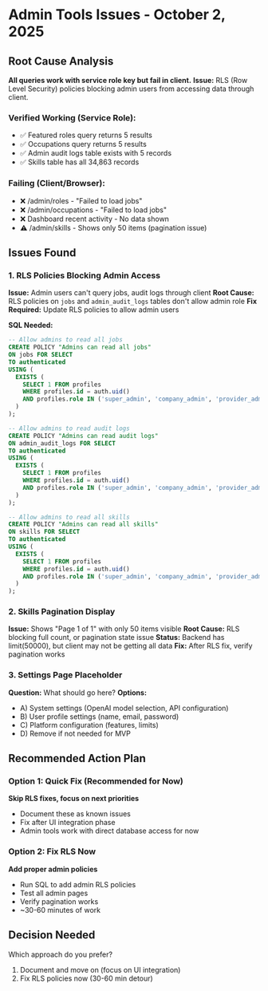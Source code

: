 # Admin Tools Issues - October 2, 2025

## Root Cause Analysis

**All queries work with service role key but fail in client.**
**Issue:** RLS (Row Level Security) policies blocking admin users from accessing data through client.

### Verified Working (Service Role):
- ✅ Featured roles query returns 5 results
- ✅ Occupations query returns 5 results  
- ✅ Admin audit logs table exists with 5 records
- ✅ Skills table has all 34,863 records

### Failing (Client/Browser):
- ❌ /admin/roles - "Failed to load jobs"
- ❌ /admin/occupations - "Failed to load jobs"
- ❌ Dashboard recent activity - No data shown
- ⚠️ /admin/skills - Shows only 50 items (pagination issue)

## Issues Found

### 1. RLS Policies Blocking Admin Access
**Issue:** Admin users can't query jobs, audit logs through client
**Root Cause:** RLS policies on `jobs` and `admin_audit_logs` tables don't allow admin role
**Fix Required:** Update RLS policies to allow admin users

**SQL Needed:**
```sql
-- Allow admins to read all jobs
CREATE POLICY "Admins can read all jobs"
ON jobs FOR SELECT
TO authenticated
USING (
  EXISTS (
    SELECT 1 FROM profiles
    WHERE profiles.id = auth.uid()
    AND profiles.role IN ('super_admin', 'company_admin', 'provider_admin')
  )
);

-- Allow admins to read audit logs
CREATE POLICY "Admins can read audit logs"
ON admin_audit_logs FOR SELECT
TO authenticated
USING (
  EXISTS (
    SELECT 1 FROM profiles
    WHERE profiles.id = auth.uid()
    AND profiles.role IN ('super_admin', 'company_admin', 'provider_admin')
  )
);

-- Allow admins to read all skills
CREATE POLICY "Admins can read all skills"
ON skills FOR SELECT
TO authenticated
USING (
  EXISTS (
    SELECT 1 FROM profiles
    WHERE profiles.id = auth.uid()
    AND profiles.role IN ('super_admin', 'company_admin', 'provider_admin')
  )
);
```

### 2. Skills Pagination Display
**Issue:** Shows "Page 1 of 1" with only 50 items visible
**Root Cause:** RLS blocking full count, or pagination state issue
**Status:** Backend has limit(50000), but client may not be getting all data
**Fix:** After RLS fix, verify pagination works

### 3. Settings Page Placeholder
**Question:** What should go here?
**Options:**
- A) System settings (OpenAI model selection, API configuration)
- B) User profile settings (name, email, password)
- C) Platform configuration (features, limits)
- D) Remove if not needed for MVP

## Recommended Action Plan

### Option 1: Quick Fix (Recommended for Now)
**Skip RLS fixes, focus on next priorities**
- Document these as known issues
- Fix after UI integration phase
- Admin tools work with direct database access for now

### Option 2: Fix RLS Now
**Add proper admin policies**
- Run SQL to add admin RLS policies
- Test all admin pages
- Verify pagination works
- ~30-60 minutes of work

## Decision Needed

Which approach do you prefer?
1. Document and move on (focus on UI integration)
2. Fix RLS policies now (30-60 min detour)
